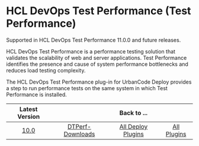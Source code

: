 # HCL DevOps Test Performance (Test Performance)

Supported in HCL DevOps Test Performance 11.0.0 and future releases.

HCL DevOps Test Performance is a performance testing solution that validates the scalability of web and server applications. Test Performance identifies the presence and cause of system performance bottlenecks and reduces load testing complexity.

The HCL DevOps Test Performance plug-in for UrbanCode Deploy provides a step to run performance tests on the same system in which Test Performance is installed.

|Latest Version||Back to ...||
| :---: | :---: | :---: | :---: |
|[10.0](https://raw.githubusercontent.com/UrbanCode/IBM-UCD-PLUGINS/main/files/HCLDevOpsTestPerf/DTPerf-DD-HCL-10.0.zip)|[DTPerf-Downloads](downloads.md)|[All Deploy Plugins](../README.md)|[All Plugins](../../index.md)|

